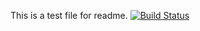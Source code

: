 This is a test file for readme.
[![Build Status](http://ec2-3-109-19-46.ap-south-1.compute.amazonaws.com/jenkins/buildStatus/icon?job=pipeline-git-challenge-aws)](http://ec2-3-109-19-46.ap-south-1.compute.amazonaws.com/job/pipeline-git-challenge-aws/) 
